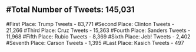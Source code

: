 #Total Number of Tweets: 145,031 
---
#First Place: Trump Tweets - 83,771
#Second Place: Clinton Tweets - 21,266
#Third Place: Cruz Tweets - 15,363
#Fourth Place: Sanders Tweets - 11,968
#Fifth Place: Rubio Tweets - 8,369
#Sixth Place: Jeb! Tweets - 2,402
#Seventh Place: Carson Tweets - 1,395
#Last Place: Kasich Tweets - 497

